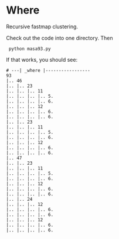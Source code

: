 Where
=====

Recursive fastmap clustering.

Check out the code into one directory. Then

     python masa93.py

If that works, you should see:

    # ---| _where |-----------------
    93
    |.. 46
    |.. |.. 23
    |.. |.. |.. 11
    |.. |.. |.. |.. 5.
    |.. |.. |.. |.. 6.
    |.. |.. |.. 12
    |.. |.. |.. |.. 6.
    |.. |.. |.. |.. 6.
    |.. |.. 23
    |.. |.. |.. 11
    |.. |.. |.. |.. 5.
    |.. |.. |.. |.. 6.
    |.. |.. |.. 12
    |.. |.. |.. |.. 6.
    |.. |.. |.. |.. 6.
    |.. 47
    |.. |.. 23
    |.. |.. |.. 11
    |.. |.. |.. |.. 5.
    |.. |.. |.. |.. 6.
    |.. |.. |.. 12
    |.. |.. |.. |.. 6.
    |.. |.. |.. |.. 6.
    |.. |.. 24
    |.. |.. |.. 12
    |.. |.. |.. |.. 6.
    |.. |.. |.. |.. 6.
    |.. |.. |.. 12
    |.. |.. |.. |.. 6.
    |.. |.. |.. |.. 6.


